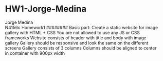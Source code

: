 # HW1-Jorge-Medina <br/>
Jorge Medina <br/>
N4156c
Homework1
########
Basic part: Create a static website for image gallery with HTML + CSS You are not allowed to use any JS or CSS frameworks Website consists of header with title and body with image gallery Gallery should be responsive and look the same on the different screens Gallery consists of 3 columns Columns should be aligned to center in container with 900px width
